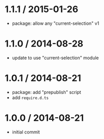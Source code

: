 
1.1.1 / 2015-01-26
==================

  * package: allow any "current-selection" v1

1.1.0 / 2014-08-28
==================

  * update to use "current-selection" module

1.0.1 / 2014-08-21
==================

  * package: add "prepublish" script
  * add `require.d.ts`

1.0.0 / 2014-08-21
==================

  * initial commit
